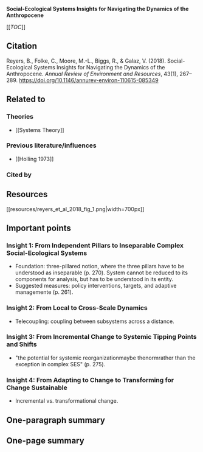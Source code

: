**Social-Ecological Systems Insights for Navigating the Dynamics of the Anthropocene**

[[_TOC_]]

## Citation
Reyers, B., Folke, C., Moore, M.-L., Biggs, R., & Galaz, V. (2018). Social-Ecological Systems Insights for Navigating the Dynamics of the Anthropocene. *Annual Review of Environment and Resources*, 43(1), 267–289. https://doi.org/10.1146/annurev-environ-110615-085349

## Related to

### Theories
* [[Systems Theory]]

### Previous literature/influences
* [[Holling 1973]]

### Cited by

## Resources
[[resources/reyers_et_al_2018_fig_1.png|width=700px]]

## Important points

### Insight 1: From Independent Pillars to Inseparable Complex Social-Ecological Systems

* Foundation: three-pillared notion, where the three pillars have to be understood as inseparable (p. 270). System cannot be reduced to its components for analysis, but has to be understood in its entity.
* Suggested measures: policy interventions, targets, and adaptive managemente (p. 261).

### Insight 2: From Local to Cross-Scale Dynamics

* Telecoupling: coupling between subsystems across a distance. 

### Insight 3: From Incremental Change to Systemic Tipping Points and Shifts

* "the potential for systemic reorganizationmaybe thenormrather than the exception in complex SES" (p. 275).

### Insight 4: From Adapting to Change to Transforming for Change Sustainable

* Incremental vs. transformational change.


## One-paragraph summary

## One-page summary